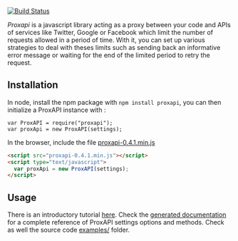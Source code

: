 [![Build Status](https://travis-ci.org/mmai/proxapi.svg?branch=master)](https://travis-ci.org/mmai/proxapi)

_Proxapi_ is a javascript library acting as a proxy between your code and APIs of services like Twitter, Google or Facebook which limit the number of requests allowed in a period of time. With it, you can set up various strategies to deal with theses limits such as sending back an informative error message or waiting for the end of the limited period to retry the request.

Installation
------------

In node, install the npm package with `npm install proxapi`, you can then initialize a ProxAPI instance with : 
```
var ProxAPI = require("proxapi");
var proxApi = new ProxAPI(settings);
```

In the browser, include the file [proxapi-0.4.1.min.js](http://mmai.github.io/proxapi/dist/proxapi-0.4.1.min.js)
```html
<script src="proxapi-0.4.1.min.js"></script>
<script type="text/javascript">
  var proxApi = new ProxAPI(settings);
</script>
```


Usage
-----

There is an introductory tutorial [here](http://github.com/mmai/proxapi/blob/master/tutorial.md).
Check the [generated documentation](http://mmai.github.io/proxapi/ProxAPI.html) for a complete reference of ProxAPI settings options and methods.
Check as well the source code [examples/](http://github.com/mmai/proxapi/tree/master/examples/) folder.

